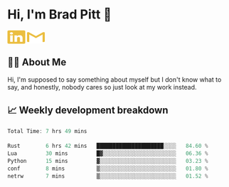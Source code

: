 # Hi, I'm Brad Pitt 👋


<a href="https://www.linkedin.com/in/mathias-mauraisin/" target="blank"><img align="center" src="./icons/linkedin.svg" alt="https://www.linkedin.com/in/mathias-mauraisin/" height="30" width="40" /></a>
<a href="mailto:mathias.mauraisin.pro@gmail.com" target="blank"><img align="center" src="./icons/gmail.svg" alt="redrew" height="30" width="40" /></a>




<!-- ![snap](images/Snap_dark.png?raw=true) -->
<!-- ![snap](images/Snap_dark_bg.png?raw=true) -->


<!-- [![My Skills](https://skillicons.dev/icons?i=c,cpp,html,css,js,ts,)](https://skillicons.dev) -->

## 🙋‍♂️&nbsp;About Me

Hi, I'm supposed to say something about myself but I don't know what to say, and honestly, nobody cares so just look at my work instead.

## 📈&nbsp;Weekly development breakdown

<!-- [![mamaurai's 42 stats](https://badge42.vercel.app/api/v2/cl1l4qz93000609l4yixitcl4/stats?cursusId=21&coalitionId=45)](https://github.com/JaeSeoKim/badge42) -->





<!--START_SECTION:waka-->

```rust
Total Time: 7 hrs 49 mins

Rust        6 hrs 42 mins   █████████████████████░░░░   84.60 %
Lua         30 mins         █▓░░░░░░░░░░░░░░░░░░░░░░░   06.36 %
Python      15 mins         ▓░░░░░░░░░░░░░░░░░░░░░░░░   03.23 %
conf        8 mins          ▒░░░░░░░░░░░░░░░░░░░░░░░░   01.80 %
netrw       7 mins          ▒░░░░░░░░░░░░░░░░░░░░░░░░   01.52 %
```

<!--END_SECTION:waka-->


